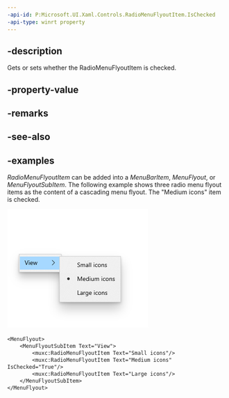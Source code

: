 ```yaml
---
-api-id: P:Microsoft.UI.Xaml.Controls.RadioMenuFlyoutItem.IsChecked
-api-type: winrt property
---
```


## -description
Gets or sets whether the RadioMenuFlyoutItem is checked.

## -property-value

## -remarks

## -see-also

## -examples
*RadioMenuFlyoutItem* can be added into a *MenuBarItem*, *MenuFlyout*, or *MenuFlyoutSubItem*. The following example shows three radio menu flyout items as the content of a cascading menu flyout. The "Medium icons" item is checked.

![Three radio menu flyout items in a View goup that allow a user to select the size of icons](images/RadioMenuFlyoutItems.png)

```xaml
<MenuFlyout>
    <MenuFlyoutSubItem Text="View">
        <muxc:RadioMenuFlyoutItem Text="Small icons"/>
        <muxc:RadioMenuFlyoutItem Text="Medium icons" IsChecked="True"/>
        <muxc:RadioMenuFlyoutItem Text="Large icons"/>
    </MenuFlyoutSubItem>
</MenuFlyout>
```
